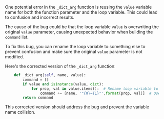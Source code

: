 One potential error in the `_dict_arg` function is reusing the `value` variable name for both the function parameter and the loop variable. This could lead to confusion and incorrect results.

The cause of the bug could be that the loop variable `value` is overwriting the original `value` parameter, causing unexpected behavior when building the `command` list.

To fix this bug, you can rename the loop variable to something else to prevent confusion and make sure the original `value` parameter is not modified.

Here's the corrected version of the `_dict_arg` function:

```python
    def _dict_arg(self, name, value):
        command = []
        if value and isinstance(value, dict):
            for prop, val in value.items():  # Rename loop variable to 'val'
                command += [name, '"{0}={1}"'.format(prop, val)]  # Use 'val' instead of 'value'
        return command
```

This corrected version should address the bug and prevent the variable name collision.